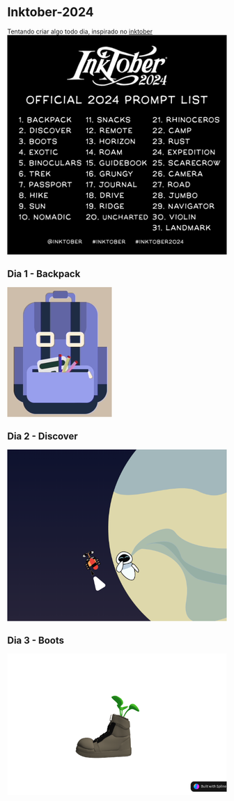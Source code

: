 # Inktober-2024

Tentando criar algo todo dia, inspirado no [inktober](https://inktober.com/rules)
[![Inktober list](./inktober/2024promptlist.jpg)](https://inktober.com/rules)

## Dia 1 - Backpack

[![Backpack](./day_1-backpack/preview.gif)](https://codesandbox.io/p/sandbox/xgp2rm)

## Dia 2 - Discover

[![Wall-e e Eva](./day_2-discover/wall-e_eva.png)](https://codesandbox.io/p/sandbox/2-day-discover-h378j2)

## Dia 3 - Boots

[![boots](./day_3-boots/preview.png)](https://codesandbox.io/p/devbox/day-3-boot-x7lchq)
